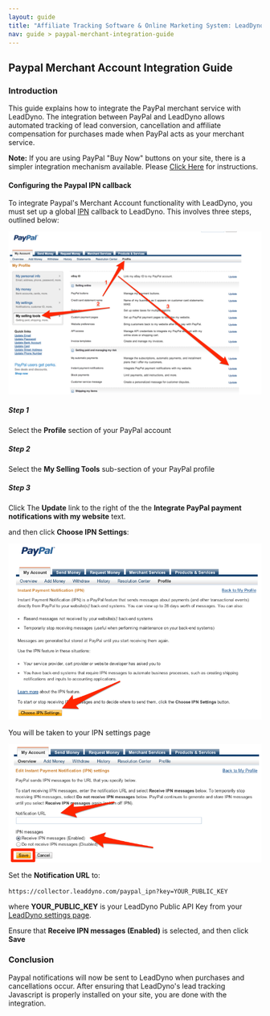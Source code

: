 ```yaml
---
layout: guide
title: "Affiliate Tracking Software & Online Marketing System: LeadDyno"
nav: guide > paypal-merchant-integration-guide
---
```


## Paypal Merchant Account Integration Guide

### Introduction

This guide explains how to integrate the PayPal merchant service with LeadDyno. The integration
between PayPal and LeadDyno allows automated tracking of lead conversion, cancellation and affiliate compensation for purchases
made when PayPal acts as your merchant service.

<p class="alert alert-info">
  <strong>Note:</strong> If you are using PayPal "Buy Now" buttons on your site, there is a simpler integration mechanism
  available.  Please <a href="/guide/paypal-integration-guide.html">Click Here</a> for instructions.
</p>

#### Configuring the Paypal IPN callback

To integrate Paypal's Merchant Account functionality with LeadDyno, you must set up a global
[IPN](https://cms.paypal.com/uk/cgi-bin/?cmd=_render-content&content_ID=developer/e_howto_admin_IPNIntro) callback
to LeadDyno.  This involves three steps, outlined below:

![/img/paypal-merchant-config.png](/img/paypal-merchant-config.png)

##### Step 1

Select the **Profile** section of your PayPal account

##### Step 2

Select the **My Selling Tools** sub-section of your PayPal profile

##### Step 3

Click The **Update** link to the right of the the **Integrate PayPal payment notifications with my website** text.

and then click **Choose IPN Settings**:

![/img/paypal-choose-ipn.png](/img/paypal-choose-ipn.png)

You will be taken to your IPN settings page

![/img/paypal-update-ipn.png](/img/paypal-update-ipn.png)

Set the **Notification URL** to:

`https://collector.leaddyno.com/paypal_ipn?key=YOUR_PUBLIC_KEY`

where **YOUR_PUBLIC_KEY** is your LeadDyno Public API Key from your
[LeadDyno settings page](https://app.leaddyno.com/settings/account).

Ensure that **Receive IPN messages (Enabled)** is selected, and then click **Save**

### Conclusion

Paypal notifications will now be sent to LeadDyno when purchases and cancellations occur.  After ensuring that LeadDyno's
lead tracking Javascript is properly installed on your site, you are done with the integration.